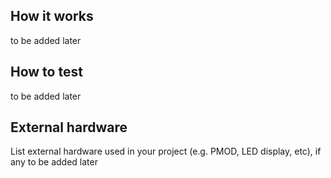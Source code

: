 <!---

This file is used to generate your project datasheet. Please fill in the information below and delete any unused
sections.

You can also include images in this folder and reference them in the markdown. Each image must be less than
512 kb in size, and the combined size of all images must be less than 1 MB.
-->

## How it works

to be added later

## How to test

to be added later

## External hardware

List external hardware used in your project (e.g. PMOD, LED display, etc), if any
to be added later
